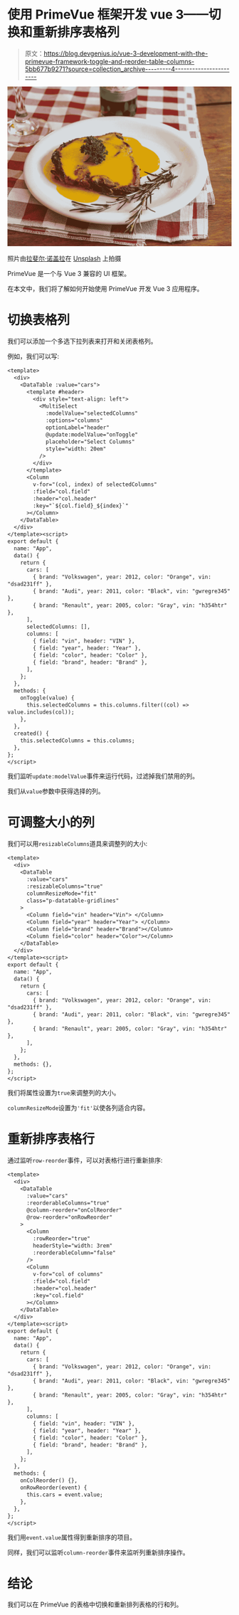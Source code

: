 # 使用 PrimeVue 框架开发 vue 3——切换和重新排序表格列

> 原文：<https://blog.devgenius.io/vue-3-development-with-the-primevue-framework-toggle-and-reorder-table-columns-5bb677b9271?source=collection_archive---------4----------------------->

![](img/80cb56f30b7ea3d3c6a1729558579b5d.png)

照片由[拉斐尔·诺盖拉](https://unsplash.com/@phaelnogueira?utm_source=medium&utm_medium=referral)在 [Unsplash](https://unsplash.com?utm_source=medium&utm_medium=referral) 上拍摄

PrimeVue 是一个与 Vue 3 兼容的 UI 框架。

在本文中，我们将了解如何开始使用 PrimeVue 开发 Vue 3 应用程序。

# 切换表格列

我们可以添加一个多选下拉列表来打开和关闭表格列。

例如，我们可以写:

```
<template>
  <div>
    <DataTable :value="cars">
      <template #header>
        <div style="text-align: left">
          <MultiSelect
            :modelValue="selectedColumns"
            :options="columns"
            optionLabel="header"
            @update:modelValue="onToggle"
            placeholder="Select Columns"
            style="width: 20em"
          />
        </div>
      </template>
      <Column
        v-for="(col, index) of selectedColumns"
        :field="col.field"
        :header="col.header"
        :key="`${col.field}_${index}`"
      ></Column>
    </DataTable>
  </div>
</template><script>
export default {
  name: "App",
  data() {
    return {
      cars: [
        { brand: "Volkswagen", year: 2012, color: "Orange", vin: "dsad231ff" },
        { brand: "Audi", year: 2011, color: "Black", vin: "gwregre345" },
        { brand: "Renault", year: 2005, color: "Gray", vin: "h354htr" },
      ],
      selectedColumns: [],
      columns: [
        { field: "vin", header: "VIN" },
        { field: "year", header: "Year" },
        { field: "color", header: "Color" },
        { field: "brand", header: "Brand" },
      ],
    };
  },
  methods: {
    onToggle(value) {
      this.selectedColumns = this.columns.filter((col) => value.includes(col));
    },
  },
  created() {
    this.selectedColumns = this.columns;
  },
};
</script>
```

我们监听`update:modelValue`事件来运行代码，过滤掉我们禁用的列。

我们从`value`参数中获得选择的列。

# 可调整大小的列

我们可以用`resizableColumns`道具来调整列的大小:

```
<template>
  <div>
    <DataTable
      :value="cars"
      :resizableColumns="true"
      columnResizeMode="fit"
      class="p-datatable-gridlines"
    >
      <Column field="vin" header="Vin"> </Column>
      <Column field="year" header="Year"> </Column>
      <Column field="brand" header="Brand"></Column>
      <Column field="color" header="Color"></Column>
    </DataTable>
  </div>
</template><script>
export default {
  name: "App",
  data() {
    return {
      cars: [
        { brand: "Volkswagen", year: 2012, color: "Orange", vin: "dsad231ff" },
        { brand: "Audi", year: 2011, color: "Black", vin: "gwregre345" },
        { brand: "Renault", year: 2005, color: "Gray", vin: "h354htr" },
      ],
    };
  },
  methods: {},
};
</script>
```

我们将属性设置为`true`来调整列的大小。

`columnResizeMode`设置为`'fit'`以使各列适合内容。

# 重新排序表格行

通过监听`row-reorder`事件，可以对表格行进行重新排序:

```
<template>
  <div>
    <DataTable
      :value="cars"
      :reorderableColumns="true"
      @column-reorder="onColReorder"
      @row-reorder="onRowReorder"
    >
      <Column
        :rowReorder="true"
        headerStyle="width: 3rem"
        :reorderableColumn="false"
      />
      <Column
        v-for="col of columns"
        :field="col.field"
        :header="col.header"
        :key="col.field"
      ></Column>
    </DataTable>
  </div>
</template><script>
export default {
  name: "App",
  data() {
    return {
      cars: [
        { brand: "Volkswagen", year: 2012, color: "Orange", vin: "dsad231ff" },
        { brand: "Audi", year: 2011, color: "Black", vin: "gwregre345" },
        { brand: "Renault", year: 2005, color: "Gray", vin: "h354htr" },
      ],
      columns: [
        { field: "vin", header: "VIN" },
        { field: "year", header: "Year" },
        { field: "color", header: "Color" },
        { field: "brand", header: "Brand" },
      ],
    };
  },
  methods: {
    onColReorder() {},
    onRowReorder(event) {
      this.cars = event.value;
    },
  },
};
</script>
```

我们用`event.value`属性得到重新排序的项目。

同样，我们可以监听`column-reorder`事件来监听列重新排序操作。

# 结论

我们可以在 PrimeVue 的表格中切换和重新排列表格的行和列。
